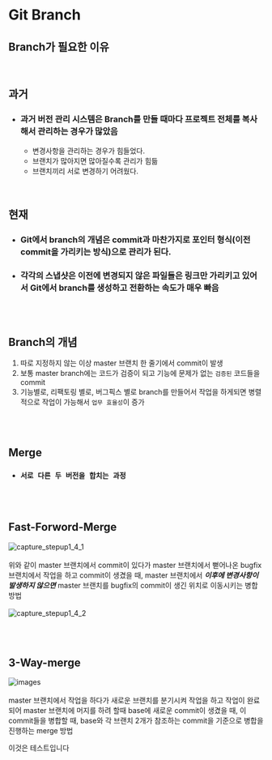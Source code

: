 # Git Branch

## Branch가 필요한 이유

<br/>

## **과거**
- ###  과거 버전 관리 시스템은 Branch를 만들 때마다 프로젝트 전체를 복사해서 관리하는 경우가 많았음
    - 변경사항을 관리하는 경우가 힘들었다.
    - 브랜치가 많아지면 많아질수록 관리가 힘듦
    - 브랜치끼리 서로 변경하기 어려웠다.

<br/>

## **현재**
- ### Git에서 branch의 개념은 commit과 마찬가지로 포인터 형식(이전 commit을 가리키는 방식)으로 관리가 된다.
- ### 각각의 스냅샷은 이전에 변경되지 않은 파일들은 링크만 가리키고 있어서 Git에서 branch를 생성하고 전환하는 속도가 매우 빠음

<br/>
<br/>

## Branch의 개념
1. 따로 지정하지 않는 이상 master 브랜치 한 줄기에서 commit이 발생
2. 보통 master branch에는 코드가 검증이 되고 기능에 문제가 없는 `검증된` 코드들을 commit
3. 기능별로, 리팩토링 별로, 버그픽스 별로 branch를 만들어서 작업을 하게되면 병렬적으로 작업이 가능해서 `업무 효율성`이 증가

<br/>
<br/>

## Merge
- ### `서로 다른 두 버전을 합치는 과정` 


<br/>
<br/>

## Fast-Forword-Merge
![capture_stepup1_4_1](https://user-images.githubusercontent.com/68778883/152684011-22b34309-cd4a-4b8e-927b-412faca931a9.png)
<br/>
<br/>
위와 같이 master 브랜치에서 commit이 있다가 master 브랜치에서 뻗어나온 bugfix 브랜치에서 작업을 하고 commit이 생겼을 때, master 브랜치에서 **_이후에 변경사항이 발생하지 않으면_** master 브랜치를 bugfix의 commit이 생긴 위치로 이동시키는 병합 방법
<br/>
<br/>
![capture_stepup1_4_2](https://user-images.githubusercontent.com/68778883/152684034-9bba473a-e439-4d83-a9cb-7b9620dc49b2.png)

<br/>
<br/>

## 3-Way-merge
![images](https://user-images.githubusercontent.com/68778883/152755855-78f36077-002a-4df0-9065-92fb2eb5a3a9.png)
<br/>
<br/>
master 브랜치에서 작업을 하다가 새로운 브랜치를 분기시켜 작업을 하고 작업이 완료 되어 master 브랜치에 머지를 하려 할때 base에 새로운 commit이 생겼을 때, 이 commit들을 병합할 때, base와 각 브랜치 2개가 참조하는 commit을 기준으로 병합을 진행하는 merge 방법

이것은 테스트입니다